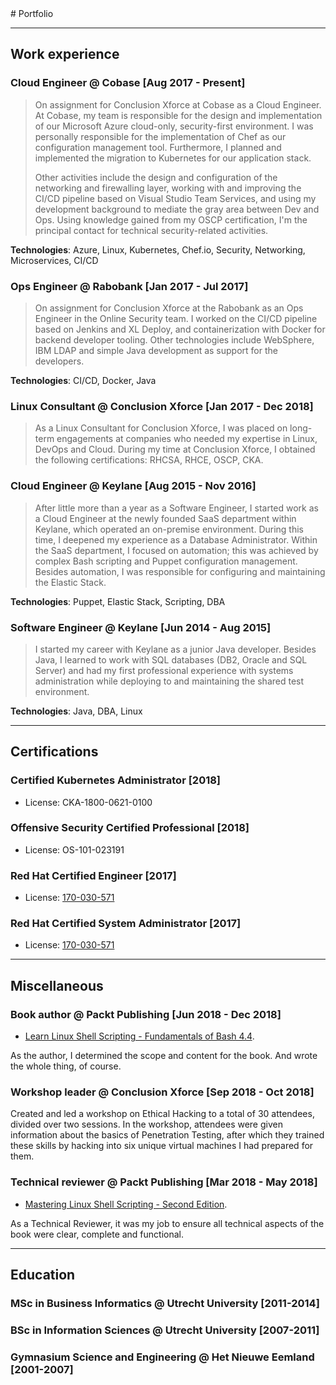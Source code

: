 <a name="Portfolio"/>
# Portfolio

---
## Work experience

### Cloud Engineer @ Cobase [Aug 2017 - Present]
> On assignment for Conclusion Xforce at Cobase as a Cloud Engineer. At Cobase, my team is responsible for the design and implementation of our Microsoft Azure cloud-only, security-first environment. I was personally responsible for the implementation of Chef as our configuration management tool. Furthermore, I planned and implemented the migration to Kubernetes for our application stack.
>
> Other activities include the design and configuration of the networking and firewalling layer, working with and improving the CI/CD pipeline based on Visual Studio Team Services, and using my development background to mediate the gray area between Dev and Ops. Using knowledge gained from my OSCP certification, I'm the principal contact for technical security-related activities.

**Technologies**: Azure, Linux, Kubernetes, Chef.io, Security, Networking, Microservices, CI/CD

### Ops Engineer @ Rabobank [Jan 2017 - Jul 2017]
> On assignment for Conclusion Xforce at the Rabobank as an Ops Engineer in the Online Security team. I worked on the CI/CD pipeline based on Jenkins and XL Deploy, and containerization with Docker for backend developer tooling. Other technologies include WebSphere, IBM LDAP and simple Java development as support for the developers.

**Technologies**: CI/CD, Docker, Java

### Linux Consultant @ Conclusion Xforce [Jan 2017 - Dec 2018]
> As a Linux Consultant for Conclusion Xforce, I was placed on long-term engagements at companies who needed my expertise in Linux, DevOps and Cloud. During my time at Conclusion Xforce, I obtained the following certifications: RHCSA, RHCE, OSCP, CKA.

### Cloud Engineer @ Keylane [Aug 2015 - Nov 2016]
> After little more than a year as a Software Engineer, I started work as a Cloud Engineer at the newly founded SaaS department within Keylane, which operated an on-premise environment. During this time, I deepened my experience as a Database Administrator. Within the SaaS department, I focused on automation; this was achieved by complex Bash scripting and Puppet configuration management. Besides automation, I was responsible for configuring and maintaining the Elastic Stack.

**Technologies**: Puppet, Elastic Stack, Scripting, DBA

### Software Engineer @ Keylane [Jun 2014 - Aug 2015]
> I started my career with Keylane as a junior Java developer. Besides Java, I learned to work with SQL databases (DB2, Oracle and SQL Server) and had my first professional experience with systems administration while deploying to and maintaining the shared test environment.

**Technologies**: Java, DBA, Linux

---
## Certifications

### Certified Kubernetes Administrator [2018]
* License: CKA-1800-0621-0100

### Offensive Security Certified Professional [2018]
* License: OS-101-023191

### Red Hat Certified Engineer [2017]
* License: [170-030-571](https://www.redhat.com/rhtapps/certification/verify/?certId=170-030-571)

### Red Hat Certified System Administrator [2017]
* License: [170-030-571](https://www.redhat.com/rhtapps/certification/verify/?certId=170-030-571)

---
## Miscellaneous

### Book author @ Packt Publishing [Jun 2018 - Dec 2018]
* [Learn Linux Shell Scripting - Fundamentals of Bash 4.4](https://www.packtpub.com/networking-and-servers/learn-linux-shell-scripting-fundamentals-bash-44).

As the author, I determined the scope and content for the book. And wrote the whole thing, of course.

### Workshop leader @ Conclusion Xforce [Sep 2018 - Oct 2018]
Created and led a workshop on Ethical Hacking to a total of 30 attendees, divided over two sessions. In the workshop, attendees were given information about the basics of Penetration Testing, after which they trained these skills by hacking into six unique virtual machines I had prepared for them.

### Technical reviewer @ Packt Publishing [Mar 2018 - May 2018]
* [Mastering Linux Shell Scripting - Second Edition](https://www.packtpub.com/virtualization-and-cloud/mastering-linux-shell-scripting-second-edition).  

As a Technical Reviewer, it was my job to ensure all technical aspects of the book were clear, complete and functional.

---
## Education
### MSc in Business Informatics @ Utrecht University [2011-2014]
### BSc in Information Sciences @ Utrecht University [2007-2011]
### Gymnasium Science and Engineering @ Het Nieuwe Eemland [2001-2007]
